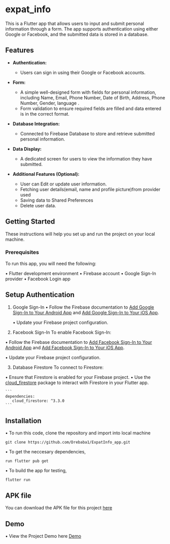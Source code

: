 # expat_info

This is a Flutter app that allows users to input and submit personal information through a form. The app supports authentication using either Google or Facebook, and the submitted data is stored in a database.

## Features

- **Authentication:**

  - Users can sign in using their Google or Facebook accounts.

- **Form:**

  - A simple well-designed form with fields for personal information, including Name, Email, Phone Number, Date of Birth, Address, Phone Number, Gender, language .
  - Form validation to ensure required fields are filled and data entered is in the correct format.

- **Database Integration:**

  - Connected to Firebase Database to store and retrieve submitted personal information.

- **Data Display:**

  - A dedicated screen for users to view the information they have submitted.

- **Additional Features (Optional):**
  - User can Edit or update user information.
  - Fetching user details(email, name and profile picture)from provider used
  - Saving data to Shared Preferences
  - Delete user data.

## Getting Started

These instructions will help you set up and run the project on your local machine.

### Prerequisites

To run this app, you will need the following:

• Flutter development environment
• Firebase account
• Google Sign-In provider
• Facebook Login app

## Setup Authentication

1. Google Sign-In
     • Follow the Firebase documentation to [Add Google Sign-In to Your Android App](https://firebase.google.com/docs/auth/android/google-signin) and [Add Google Sign-In to Your iOS App](https://firebase.google.com/docs/auth/ios/google-signin).

     • Update your Firebase project configuration.

2. Facebook Sign-In
To enable Facebook Sign-In:

• Follow the Firebase documentation to [Add Facebook Sign-In to Your Android App](https://firebase.google.com/docs/auth/android/facebook-login) and [Add Facebook Sign-In to Your iOS App](https://firebase.google.com/docs/auth/ios/facebook-login).

• Update your Firebase project configuration.

3.  Database
    Firestore
    To connect to Firestore:

• Ensure that Firestore is enabled for your Firebase project.
• Use the [cloud_firestore](https://pub.dev/packages/cloud_firestore) package to interact with Firestore in your Flutter app.

    ```
    dependencies:
       cloud_firestore: ^3.3.0
    ```

## Installation

• To run this code, clone the repository and import into local machine

```
git clone https://github.com/Drebaba1/ExpatInfo_app.git
```
• To get the neccesary dependencies,
```
run flutter pub get
```
• To build the app for testing,
```
flutter run
```

## APK file

You can download the APK file for this project [here]()

## Demo

• View the Project Demo here [Demo](https://appetize.io/app/ourzls2klgnf3bstrvzi2qljt4?device=pixel7&osVersion=13.0)

